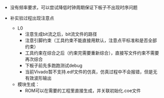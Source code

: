 * 没有频率要求，可以尝试降低时钟周期保证下板子不出现时序问题

* 补实验过程出现注意点
	* L0
		* 注意生成bit流之后，bit流文件的路径
		* 注意引脚约束（工具约束不能直接用默认，注意点平标准和是否全部约束）
		* 工具约束在综合之后（约束完需要重新综合），直接写文件约束不需要再次综合
		* 下板子前先多跑跑测试debug
		* 当前Vivado暂不支持.edf文件的仿真，仿真过程中不会报错，但是无有效波形输出
	* 模块生成：
		* ROM可以在需要的工程里直接生成，并关联初始化.coe文件
